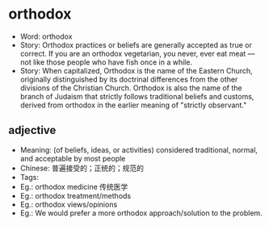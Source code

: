 # orthodox

- Word: orthodox
- Story: Orthodox practices or beliefs are generally accepted as true or correct. If you are an orthodox vegetarian, you never, ever eat meat — not like those people who have fish once in a while.
- Story: When capitalized, Orthodox is the name of the Eastern Church, originally distinguished by its doctrinal differences from the other divisions of the Christian Church. Orthodox is also the name of the branch of Judaism that strictly follows traditional beliefs and customs, derived from orthodox in the earlier meaning of "strictly observant."

## adjective

- Meaning: (of beliefs, ideas, or activities) considered traditional, normal, and acceptable by most people
- Chinese: 普遍接受的；正统的；规范的
- Tags: 
- Eg.: orthodox medicine 传统医学
- Eg.: orthodox treatment/methods
- Eg.: orthodox views/opinions
- Eg.: We would prefer a more orthodox approach/solution to the problem.

